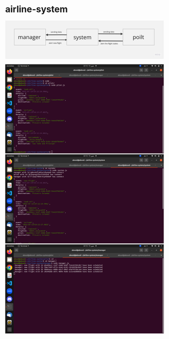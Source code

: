# airline-system

![airline-system](./Untitled%20(11).jpg)

![pilot](./test-imgs/Screenshot%20from%202023-07-13%2022-12-28.png)
![system](./test-imgs/Screenshot%20from%202023-07-13%2022-12-39.png)
![manager](./test-imgs/Screenshot%20from%202023-07-13%2022-12-41.png)